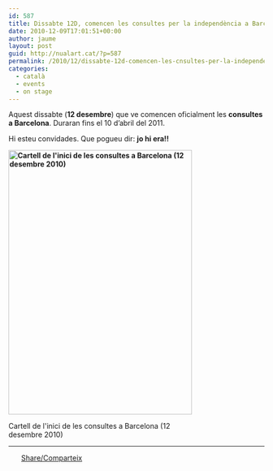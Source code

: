 ```yaml
---
id: 587
title: Dissabte 12D, comencen les consultes per la independència a Barcelona
date: 2010-12-09T17:01:51+00:00
author: jaume
layout: post
guid: http://nualart.cat/?p=587
permalink: /2010/12/dissabte-12d-comencen-les-cnsultes-per-la-independencia-a-barcelona/
categories:
  - català
  - events
  - on stage
---
```

Aquest dissabte (**12 desembre**) que ve comencen oficialment les **consultes a Barcelona**. Duraran fins el 10 d&#8217;abril del 2011.

Hi esteu convidades. Que pogueu dir: **jo hi era!!**

<p style="text-align: center;">
  <strong> </strong>
</p>

<div id="attachment_588" style="width: 371px" class="wp-caption aligncenter">
  <strong><strong><a href="http://nualart.cat/wp-content/uploads/2010/12/Cartell12D.png" onclick="_gaq.push(['_trackEvent', 'outbound-article', 'http://nualart.cat/wp-content/uploads/2010/12/Cartell12D.png', '']);" ><img class="size-full wp-image-588 " title="Cartell12D" src="http://nualart.cat/wp-content/uploads/2010/12/Cartell12D.png" alt="Cartell de l'inici de les consultes a Barcelona (12 desembre 2010)" width="361" height="521" srcset="http://nualart.cat/wp-content/uploads/2010/12/Cartell12D.png 602w, http://nualart.cat/wp-content/uploads/2010/12/Cartell12D-208x300.png 208w" sizes="(max-width: 361px) 100vw, 361px" /></a></strong></strong>
  
  <p class="wp-caption-text">
    Cartell de l'inici de les consultes a Barcelona (12 desembre 2010)
  </p>
</div>

 ****

<div class="addtoany_share_save_container addtoany_content_bottom">
  <div class="a2a_kit a2a_kit_size_32 addtoany_list a2a_target" id="wpa2a_56">
    <a href="https://www.addtoany.com/share" onclick="_gaq.push(['_trackEvent', 'outbound-article', 'https://www.addtoany.com/share', 'Share/Comparteix']);" class="a2a_dd addtoany_share_save"  style="background:url(http://nualart.cat/wp-content/plugins/add-to-any/share_16_16.png) no-repeat scroll 4px 0px;padding:0 0 0 25px;display:inline-block;height:16px;vertical-align:middle"><span>Share/Comparteix</span></a>
  </div>
</div>